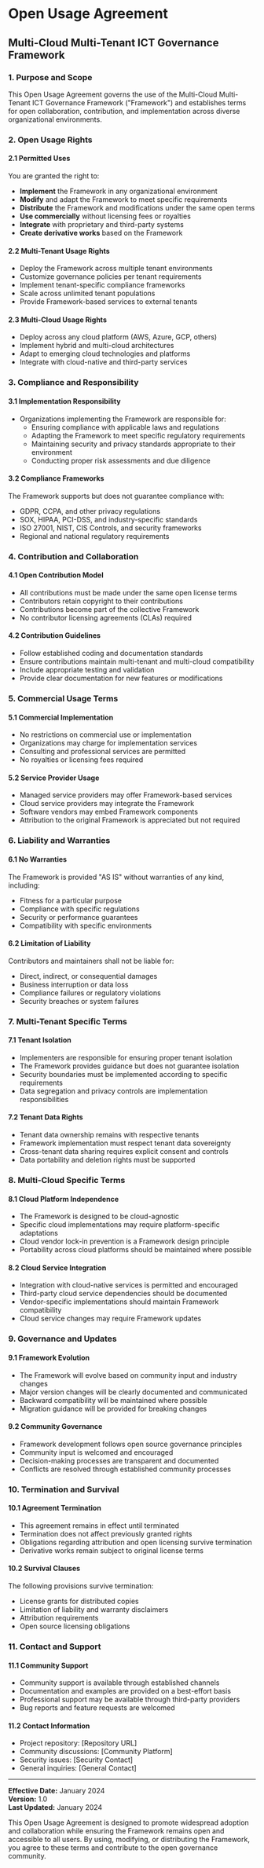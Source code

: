 # Open Usage Agreement
## Multi-Cloud Multi-Tenant ICT Governance Framework

### 1. Purpose and Scope

This Open Usage Agreement governs the use of the Multi-Cloud Multi-Tenant ICT Governance Framework ("Framework") and establishes terms for open collaboration, contribution, and implementation across diverse organizational environments.

### 2. Open Usage Rights

#### 2.1 Permitted Uses
You are granted the right to:
- **Implement** the Framework in any organizational environment
- **Modify** and adapt the Framework to meet specific requirements
- **Distribute** the Framework and modifications under the same open terms
- **Use commercially** without licensing fees or royalties
- **Integrate** with proprietary and third-party systems
- **Create derivative works** based on the Framework

#### 2.2 Multi-Tenant Usage Rights
- Deploy the Framework across multiple tenant environments
- Customize governance policies per tenant requirements
- Implement tenant-specific compliance frameworks
- Scale across unlimited tenant populations
- Provide Framework-based services to external tenants

#### 2.3 Multi-Cloud Usage Rights
- Deploy across any cloud platform (AWS, Azure, GCP, others)
- Implement hybrid and multi-cloud architectures
- Adapt to emerging cloud technologies and platforms
- Integrate with cloud-native and third-party services

### 3. Compliance and Responsibility

#### 3.1 Implementation Responsibility
- Organizations implementing the Framework are responsible for:
  - Ensuring compliance with applicable laws and regulations
  - Adapting the Framework to meet specific regulatory requirements
  - Maintaining security and privacy standards appropriate to their environment
  - Conducting proper risk assessments and due diligence

#### 3.2 Compliance Frameworks
The Framework supports but does not guarantee compliance with:
- GDPR, CCPA, and other privacy regulations
- SOX, HIPAA, PCI-DSS, and industry-specific standards
- ISO 27001, NIST, CIS Controls, and security frameworks
- Regional and national regulatory requirements

### 4. Contribution and Collaboration

#### 4.1 Open Contribution Model
- All contributions must be made under the same open license terms
- Contributors retain copyright to their contributions
- Contributions become part of the collective Framework
- No contributor licensing agreements (CLAs) required

#### 4.2 Contribution Guidelines
- Follow established coding and documentation standards
- Ensure contributions maintain multi-tenant and multi-cloud compatibility
- Include appropriate testing and validation
- Provide clear documentation for new features or modifications

### 5. Commercial Usage Terms

#### 5.1 Commercial Implementation
- No restrictions on commercial use or implementation
- Organizations may charge for implementation services
- Consulting and professional services are permitted
- No royalties or licensing fees required

#### 5.2 Service Provider Usage
- Managed service providers may offer Framework-based services
- Cloud service providers may integrate the Framework
- Software vendors may embed Framework components
- Attribution to the original Framework is appreciated but not required

### 6. Liability and Warranties

#### 6.1 No Warranties
The Framework is provided "AS IS" without warranties of any kind, including:
- Fitness for a particular purpose
- Compliance with specific regulations
- Security or performance guarantees
- Compatibility with specific environments

#### 6.2 Limitation of Liability
Contributors and maintainers shall not be liable for:
- Direct, indirect, or consequential damages
- Business interruption or data loss
- Compliance failures or regulatory violations
- Security breaches or system failures

### 7. Multi-Tenant Specific Terms

#### 7.1 Tenant Isolation
- Implementers are responsible for ensuring proper tenant isolation
- The Framework provides guidance but does not guarantee isolation
- Security boundaries must be implemented according to specific requirements
- Data segregation and privacy controls are implementation responsibilities

#### 7.2 Tenant Data Rights
- Tenant data ownership remains with respective tenants
- Framework implementation must respect tenant data sovereignty
- Cross-tenant data sharing requires explicit consent and controls
- Data portability and deletion rights must be supported

### 8. Multi-Cloud Specific Terms

#### 8.1 Cloud Platform Independence
- The Framework is designed to be cloud-agnostic
- Specific cloud implementations may require platform-specific adaptations
- Cloud vendor lock-in prevention is a Framework design principle
- Portability across cloud platforms should be maintained where possible

#### 8.2 Cloud Service Integration
- Integration with cloud-native services is permitted and encouraged
- Third-party cloud service dependencies should be documented
- Vendor-specific implementations should maintain Framework compatibility
- Cloud service changes may require Framework updates

### 9. Governance and Updates

#### 9.1 Framework Evolution
- The Framework will evolve based on community input and industry changes
- Major version changes will be clearly documented and communicated
- Backward compatibility will be maintained where possible
- Migration guidance will be provided for breaking changes

#### 9.2 Community Governance
- Framework development follows open source governance principles
- Community input is welcomed and encouraged
- Decision-making processes are transparent and documented
- Conflicts are resolved through established community processes

### 10. Termination and Survival

#### 10.1 Agreement Termination
- This agreement remains in effect until terminated
- Termination does not affect previously granted rights
- Obligations regarding attribution and open licensing survive termination
- Derivative works remain subject to original license terms

#### 10.2 Survival Clauses
The following provisions survive termination:
- License grants for distributed copies
- Limitation of liability and warranty disclaimers
- Attribution requirements
- Open source licensing obligations

### 11. Contact and Support

#### 11.1 Community Support
- Community support is available through established channels
- Documentation and examples are provided on a best-effort basis
- Professional support may be available through third-party providers
- Bug reports and feature requests are welcomed

#### 11.2 Contact Information
- Project repository: [Repository URL]
- Community discussions: [Community Platform]
- Security issues: [Security Contact]
- General inquiries: [General Contact]

---

**Effective Date:** January 2024  
**Version:** 1.0  
**Last Updated:** January 2024

This Open Usage Agreement is designed to promote widespread adoption and collaboration while ensuring the Framework remains open and accessible to all users. By using, modifying, or distributing the Framework, you agree to these terms and contribute to the open governance community.